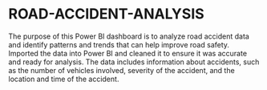 # ROAD-ACCIDENT-ANALYSIS

The purpose of this Power BI dashboard is to analyze road accident data and identify patterns and trends that can help improve road safety. Imported the data into Power BI and cleaned it to ensure it was accurate and ready for analysis. The data includes information about accidents, such as the number of vehicles involved, severity of the accident, and the location and time of the accident.
